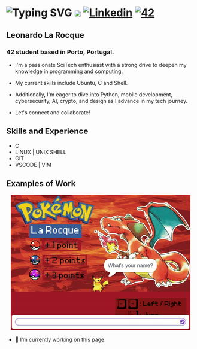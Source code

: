 <div align="left">
  
# <div align="left"> ![Typing SVG](https://readme-typing-svg.demolab.com?font=Ubuntu+Mono&weight=100&size=30&letterSpacing=&duration=500&pause=5000&color=27b622&vCenter=true&width=435&lines=%24%3E+Hi,+I'm+Leo+La+Rocque!) ![](https://github.com/larocquel/larocquel/blob/main/matrix.gif)</a> [![Linkedin](https://img.shields.io/badge/LinkedIn-0077B5?style=flat-square&logo=linkedin&logoColor=white)](https://www.linkedin.com/in/leonardo-la-rocque-b7385a1b2/) <a href='https://profile.intra.42.fr/users/leoaguia' target="_blank"><img alt='42' src='https://img.shields.io/badge/Porto-100000?style=flat-square&logo=42&logoColor=white&labelColor=000000&color=000000'/></a> </div> <a href="#" style="pointer-events: none;"> <a href="#" style="pointer-events: none;"></a>

## Leonardo La Rocque
### 42 student based in Porto, Portugal.
* I'm a passionate SciTech enthusiast with a strong drive to deepen my knowledge in programming and computing.

* My current skills include Ubuntu, C and Shell.

* Additionally, I'm eager to dive into Python, mobile development, cybersecurity, AI, crypto, and design as I advance in my tech journey.

* Let's connect and collaborate!

## Skills and Experience
* C
* LINUX | UNIX SHELL
* GIT
* VSCODE | VIM

## Examples of Work
<div align="center">
  <img src="https://github.com/larocquel/larocquel/blob/main/pokemonlarocque.gif" width="480">
</div>

- 🔭 I’m currently working on this page. 
